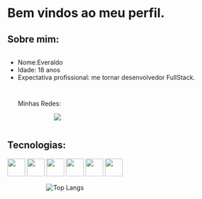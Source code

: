 # Bem vindos ao meu perfil. 

## Sobre mim:

<ul style= "display:inline-block" align:"left">
<li>Nome:Everaldo</li>
<li>Idade: 18 anos</li>
<li>Expectativa profissional: me tornar desenvolvedor FullStack.</li>
</ul>

<ul align="right" style="display:inline-block">
<p>Minhas Redes:</p>
<a target="_blank"href="https://www.linkedin.com/in/everaldo-veloso-cavalcanti-junior-15673a30a?utm_source=share&utm_campaign=share_via&utm_content=profile&utm_medium=android_app"><img src="https://img.shields.io/badge/-LinkedIn-%230077B5?style=for-the-badge&logo=linkedin&logoColor=white"/></a>
</ul>


## Tecnologias:
          
<div style="display:inline-block" align="center">
<img src="https://cdn.jsdelivr.net/gh/devicons/devicon@latest/icons/html5/html5-original.svg" width="40" height="40" valign="center"/>
<img src="https://cdn.jsdelivr.net/gh/devicons/devicon@latest/icons/css3/css3-original.svg" width="40" height="40"/>
<img src="https://cdn.jsdelivr.net/gh/devicons/devicon@latest/icons/javascript/javascript-plain.svg" width="40" height:="40"/>
<img src="https://cdn.jsdelivr.net/gh/devicons/devicon@latest/icons/python/python-original.svg" width="40"/>
<img src="https://cdn.jsdelivr.net/gh/devicons/devicon@latest/icons/react/react-original.svg" height="40" width="40"/>
<img src="https://cdn.jsdelivr.net/gh/devicons/devicon@latest/icons/flask/flask-original.svg" width="40" height="40"/>  

![Top Langs](https://github-readme-stats.vercel.app/api/top-langs/?username=Everaldo451&layout=compact&theme=radical)
</div> 
<!--
**Everaldo451/Everaldo451** is a ✨ _special_ ✨ repository because its `README.md` (this file) appears on your GitHub profile.

Here are some ideas to get you started:

- 🔭 I’m currently working on ...
- 🌱 I’m currently learning ...
- 👯 I’m looking to collaborate on ...
- 🤔 I’m looking for help with ...
- 💬 Ask me about ...
- 📫 How to reach me: ...
- 😄 Pronouns: ...
- ⚡ Fun fact: ...
-->
